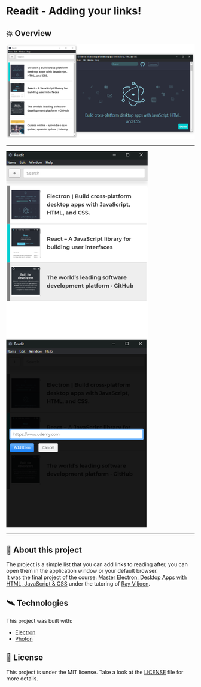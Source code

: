 # Readit - Adding your links!

## :boom: Overview

<img src="./projectImages/screenshot-browser.png" width="1300">
<hr/>
<div>
  <img src="./projectImages/screenshot-main.png" height="500">
  <img src="./projectImages/screenshot-add.png" height="500">
</div>
<hr/>

## :book: About this project

The project is a simple list that you can add links to reading after, you can open them in the application window or your default browser.  <br/>
It was the final project of the course: [Master Electron: Desktop Apps with HTML, JavaScript & CSS](https://www.udemy.com/course/master-electron/) under the tutoring of [Ray Viljoen](https://github.com/RayViljoen).

## :artificial_satellite: Technologies

This project was built with:
- [Electron](https://www.electronjs.org)
- [Photon](http://photonkit.com)

## :memo: License

This project is under the MIT license. Take a look at the [LICENSE](LICENSE.md) file for more details.

